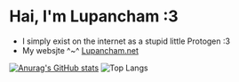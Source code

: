 # Hai, I'm Lupancham :3
- I simply exist on the internet as a stupid little Protogen :3
- My websjte ^~^ [Lupancham.net](https://lupancham.net)

[![Anurag's GitHub stats](https://github-readme-stats.vercel.app/api?username=Lupancham&show_icons=true&theme=transparent&title_color=5732C5&text_color=6E49DC&icon_color=9472FC&border_radius=25)](https://github.com/lupancham/Lupancham)
![Top Langs](https://github-readme-stats.vercel.app/api/top-langs/?username=Lupancham&size_weight=1&count_weight=1&theme=transparent&text_color=6E49DC&title_color=5732C5&border_radius=25)
